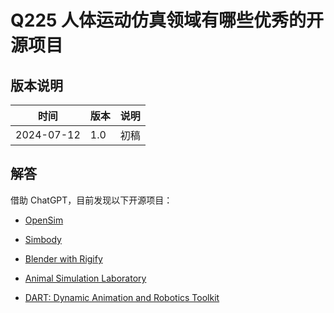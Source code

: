 # Q225 人体运动仿真领域有哪些优秀的开源项目

## 版本说明

| 时间 | 版本 | 说明 |
| ---- | ---- | ---- |
| 2024-07-12 | 1.0 | 初稿 |

## 解答

借助 ChatGPT，目前发现以下开源项目：

- [OpenSim][1]
- [Simbody][2]
- [Blender with Rigify][3]
- [Animal Simulation Laboratory][4]
- [DART: Dynamic Animation and Robotics Toolkit][5]

  [1]: https://github.com/opensim-org/opensim-core
  [2]: https://simtk.org/projects/simbody
  [3]: https://docs.blender.org/manual/en/2.81/addons/rigging/rigify.html
  [4]: https://www.animalsimulation.org/news.htm
  [5]: https://github.com/dartsim/dart
